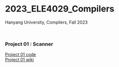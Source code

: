 # 2023_ELE4029_Compilers
Hanyang University, Compilers, Fall 2023

<br>

### Project 01 : Scanner
[Project 01 code](https://github.com/najiyeon/2023_ELE4029_Compilers/tree/main/1_Scanner)
<br>
[Project 01 wiki](https://github.com/najiyeon/2023_ELE4029_Compilers/wiki/Compilers-Project-%231-Report)
